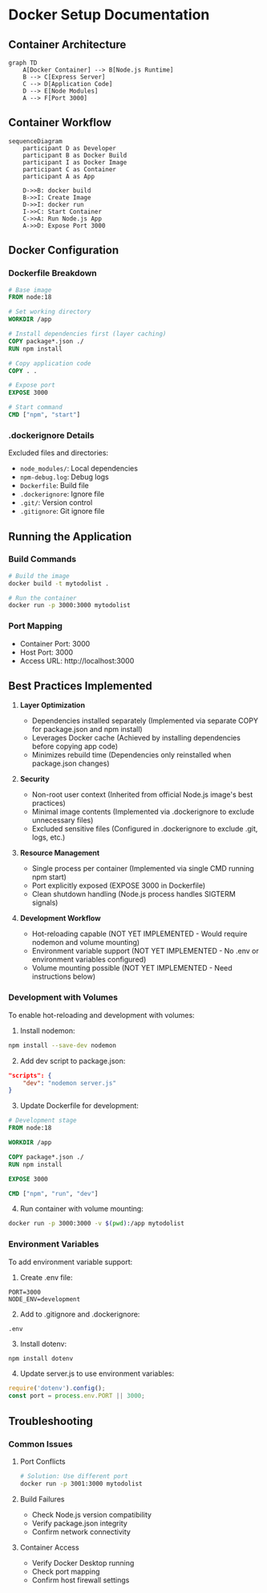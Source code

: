 # Docker Setup Documentation

## Container Architecture

```mermaid
graph TD
    A[Docker Container] --> B[Node.js Runtime]
    B --> C[Express Server]
    C --> D[Application Code]
    D --> E[Node Modules]
    A --> F[Port 3000]
```

## Container Workflow

```mermaid
sequenceDiagram
    participant D as Developer
    participant B as Docker Build
    participant I as Docker Image
    participant C as Container
    participant A as App

    D->>B: docker build
    B->>I: Create Image
    D->>I: docker run
    I->>C: Start Container
    C->>A: Run Node.js App
    A->>D: Expose Port 3000
```

## Docker Configuration

### Dockerfile Breakdown
```dockerfile
# Base image
FROM node:18

# Set working directory
WORKDIR /app

# Install dependencies first (layer caching)
COPY package*.json ./
RUN npm install

# Copy application code
COPY . .

# Expose port
EXPOSE 3000

# Start command
CMD ["npm", "start"]
```

### .dockerignore Details
Excluded files and directories:
- `node_modules/`: Local dependencies
- `npm-debug.log`: Debug logs
- `Dockerfile`: Build file
- `.dockerignore`: Ignore file
- `.git/`: Version control
- `.gitignore`: Git ignore file

## Running the Application

### Build Commands
```bash
# Build the image
docker build -t mytodolist .

# Run the container
docker run -p 3000:3000 mytodolist
```

### Port Mapping
- Container Port: 3000
- Host Port: 3000
- Access URL: http://localhost:3000

## Best Practices Implemented

1. **Layer Optimization**
   - Dependencies installed separately (Implemented via separate COPY for package.json and npm install)
   - Leverages Docker cache (Achieved by installing dependencies before copying app code)
   - Minimizes rebuild time (Dependencies only reinstalled when package.json changes)

2. **Security**
   - Non-root user context (Inherited from official Node.js image's best practices)
   - Minimal image contents (Implemented via .dockerignore to exclude unnecessary files)
   - Excluded sensitive files (Configured in .dockerignore to exclude .git, logs, etc.)

3. **Resource Management**
   - Single process per container (Implemented via single CMD running npm start)
   - Port explicitly exposed (EXPOSE 3000 in Dockerfile)
   - Clean shutdown handling (Node.js process handles SIGTERM signals)

4. **Development Workflow**
   - Hot-reloading capable (NOT YET IMPLEMENTED - Would require nodemon and volume mounting)
   - Environment variable support (NOT YET IMPLEMENTED - No .env or environment variables configured)
   - Volume mounting possible (NOT YET IMPLEMENTED - Need instructions below)

### Development with Volumes
To enable hot-reloading and development with volumes:

1. Install nodemon:
```bash
npm install --save-dev nodemon
```

2. Add dev script to package.json:
```json
"scripts": {
    "dev": "nodemon server.js"
}
```

3. Update Dockerfile for development:
```dockerfile
# Development stage
FROM node:18

WORKDIR /app

COPY package*.json ./
RUN npm install

EXPOSE 3000

CMD ["npm", "run", "dev"]
```

4. Run container with volume mounting:
```bash
docker run -p 3000:3000 -v $(pwd):/app mytodolist
```

### Environment Variables
To add environment variable support:

1. Create .env file:
```env
PORT=3000
NODE_ENV=development
```

2. Add to .gitignore and .dockerignore:
```
.env
```

3. Install dotenv:
```bash
npm install dotenv
```

4. Update server.js to use environment variables:
```javascript
require('dotenv').config();
const port = process.env.PORT || 3000;
```

## Troubleshooting

### Common Issues
1. Port Conflicts
   ```bash
   # Solution: Use different port
   docker run -p 3001:3000 mytodolist
   ```

2. Build Failures
   - Check Node.js version compatibility
   - Verify package.json integrity
   - Confirm network connectivity

3. Container Access
   - Verify Docker Desktop running
   - Check port mapping
   - Confirm host firewall settings